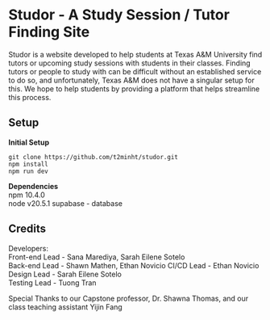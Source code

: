# Studor - A Study Session / Tutor Finding Site
Studor is a website developed to help students at Texas A&M University find tutors or upcoming study sessions with students in their classes. Finding tutors or people to study with can be difficult without an established service to do so, and unfortunately, Texas A&M does not have a singular setup for this. We hope to help students by providing a platform that helps streamline this process.

## Setup
**Initial Setup**   
```
git clone https://github.com/t2minht/studor.git  
npm install   
npm run dev
```

**Dependencies**  
npm 10.4.0  
node v20.5.1
supabase - database


## Credits
Developers:  
Front-end Lead - Sana Marediya, Sarah Eilene Sotelo  
Back-end Lead - Shawn Mathen, Ethan Novicio
CI/CD Lead  - Ethan Novicio  
Design Lead - Sarah Eilene Sotelo  
Testing Lead - Tuong Tran

Special Thanks to our Capstone professor, Dr. Shawna Thomas, and our class teaching assistant Yijin Fang
